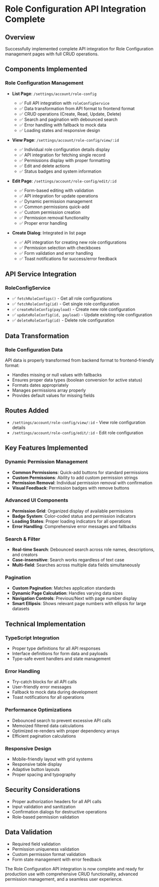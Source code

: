# Role Configuration API Integration Complete

## Overview
Successfully implemented complete API integration for Role Configuration management pages with full CRUD operations.

## Components Implemented

### Role Configuration Management
- **List Page**: `/settings/account/role-config`
  - ✅ Full API integration with `roleConfigService`
  - ✅ Data transformation from API format to frontend format
  - ✅ CRUD operations (Create, Read, Update, Delete)
  - ✅ Search and pagination with debounced search
  - ✅ Error handling with fallback to mock data
  - ✅ Loading states and responsive design

- **View Page**: `/settings/account/role-config/view/:id`
  - ✅ Individual role configuration details display
  - ✅ API integration for fetching single record
  - ✅ Permissions display with proper formatting
  - ✅ Edit and delete actions
  - ✅ Status badges and system information

- **Edit Page**: `/settings/account/role-config/edit/:id`
  - ✅ Form-based editing with validation
  - ✅ API integration for update operations
  - ✅ Dynamic permission management
  - ✅ Common permissions quick-add
  - ✅ Custom permission creation
  - ✅ Permission removal functionality
  - ✅ Proper error handling

- **Create Dialog**: Integrated in list page
  - ✅ API integration for creating new role configurations
  - ✅ Permission selection with checkboxes
  - ✅ Form validation and error handling
  - ✅ Toast notifications for success/error feedback

## API Service Integration

### RoleConfigService
- ✅ `fetchRoleConfigs()` - Get all role configurations
- ✅ `fetchRoleConfig(id)` - Get single role configuration
- ✅ `createRoleConfig(payload)` - Create new role configuration
- ✅ `updateRoleConfig(id, payload)` - Update existing role configuration
- ✅ `deleteRoleConfig(id)` - Delete role configuration

## Data Transformation

### Role Configuration Data
API data is properly transformed from backend format to frontend-friendly format:
- Handles missing or null values with fallbacks
- Ensures proper data types (boolean conversion for active status)
- Formats dates appropriately
- Manages permissions array properly
- Provides default values for missing fields

## Routes Added
- `/settings/account/role-config/view/:id` - View role configuration details
- `/settings/account/role-config/edit/:id` - Edit role configuration

## Key Features Implemented

### Dynamic Permission Management
- **Common Permissions**: Quick-add buttons for standard permissions
- **Custom Permissions**: Ability to add custom permission strings
- **Permission Removal**: Individual permission removal with confirmation
- **Visual Feedback**: Permission badges with remove buttons

### Advanced UI Components
- **Permission Grid**: Organized display of available permissions
- **Badge System**: Color-coded status and permission indicators
- **Loading States**: Proper loading indicators for all operations
- **Error Handling**: Comprehensive error messages and fallbacks

### Search & Filter
- **Real-time Search**: Debounced search across role names, descriptions, and creators
- **Case-insensitive**: Search works regardless of text case
- **Multi-field**: Searches across multiple data fields simultaneously

### Pagination
- **Custom Pagination**: Matches application standards
- **Dynamic Page Calculation**: Handles varying data sizes
- **Navigation Controls**: Previous/Next with page number display
- **Smart Ellipsis**: Shows relevant page numbers with ellipsis for large datasets

## Technical Implementation

### TypeScript Integration
- Proper type definitions for all API responses
- Interface definitions for form data and payloads
- Type-safe event handlers and state management

### Error Handling
- Try-catch blocks for all API calls
- User-friendly error messages
- Fallback to mock data during development
- Toast notifications for all operations

### Performance Optimizations
- Debounced search to prevent excessive API calls
- Memoized filtered data calculations
- Optimized re-renders with proper dependency arrays
- Efficient pagination calculations

### Responsive Design
- Mobile-friendly layout with grid systems
- Responsive table display
- Adaptive button layouts
- Proper spacing and typography

## Security Considerations
- Proper authorization headers for all API calls
- Input validation and sanitization
- Confirmation dialogs for destructive operations
- Role-based permission validation

## Data Validation
- Required field validation
- Permission uniqueness validation
- Custom permission format validation
- Form state management with error feedback

The Role Configuration API integration is now complete and ready for production use with comprehensive CRUD functionality, advanced permission management, and a seamless user experience.
